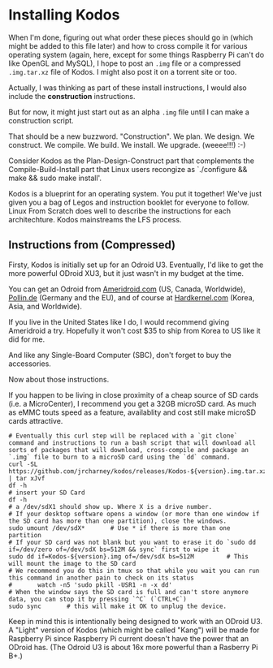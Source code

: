 # Installing Kodos

When I'm done, figuring out what order these pieces should go in (which might be added to this file later) and how to cross compile it for various operating system (again, here, except for some things Raspberry Pi can't do like OpenGL and MySQL), I hope to post an `.img` file or a compressed `.img.tar.xz` file of Kodos.  I might also post it on a torrent site or too.

Actually, I was thinking as part of these install instructions, I would also include the **construction** instructions.

But for now, it might just start out as an alpha `.img` file until I can make a construction script.

That should be a new buzzword. "Construction".  We plan. We design. We construct. We compile. We build. We install. We upgrade. (weeee!!!) :-)

Consider Kodos as the Plan-Design-Construct part that complements the Compile-Build-Install part that Linux users recongize as `./configure && make && sudo make install'.

Kodos is a blueprint for an operating system.  You put it together!  We've just given you a bag of Legos and instruction booklet for everyone to follow.  Linux From Scratch does well to describe the instructions for each architechture.  Kodos mainstreams the LFS process.

## Instructions from (Compressed)

Firsty, Kodos is initially set up for an Odroid U3.  Eventually, I'd like to get the more powerful ODroid XU3, but it just wasn't in my budget at the time.

You can get an Odroid from [Ameridroid.com](http://ameridroid.com/) (US, Canada, Worldwide), [Pollin.de](http://www.pollin.de/) (Germany and the EU), and of course at [Hardkernel.com](http://www.hardkernel.com/) (Korea, Asia, and Worldwide).

If you live in the United States like I do, I would recommend giving Ameridroid a try.  Hopefully it won't cost $35 to ship from Korea to US like it did for me.

And like any Single-Board Computer (SBC), don't forget to buy the accessories.

Now about those instructions.

If you happen to be living in close proximity of a cheap source of SD cards (i.e. a MicroCenter), I recommend you get a 32GB microSD card.  As much as eMMC touts speed as a feature, availablity and cost still make microSD cards attractive.

```
# Eventually this curl step will be replaced with a `git clone` command and instructions to run a bash script that will download all sorts of packages that will download, cross-compile and package an `.img` file to burn to a microSD card using the `dd` command.
curl -SL https://github.com/jrcharney/kodos/releases/Kodos-${version}.img.tar.xz | tar xJvf
df -h
# insert your SD Card
df -h
# a /dev/sdX1 should show up. Where X is a drive number.
# If your desktop software opens a window (or more than one window if the SD card has more than one partition), close the windows.
sudo umount /dev/sdX*		# Use * if there is more than one partition
# If your SD card was not blank but you want to erase it do `sudo dd if=/dev/zero of=/dev/sdX bs=512M && sync` first to wipe it
sudo dd if=Kodos-${version}.img of=/dev/sdX bs=512M			# This will mount the image to the SD card
# We recommend you do this in tmux so that while you wait you can run this command in another pain to check on its status
#		watch -n5 'sudo pkill -USR1 -n -x dd'
# When the window says the SD card is full and can't store anymore data, you can stop it by pressing `^C` (`CTRL+C`)
sudo sync		# this will make it OK to unplug the device.
```

Keep in mind this is intentionally being designed to work with an ODroid U3.  A "Light" version of Kodos (which might be called "Kang") will be made for Raspberry Pi since Raspberry Pi current doesn't have the power that an ODroid has. (The Odroid U3 is about 16x more powerful than a Rasberry Pi B+.)
